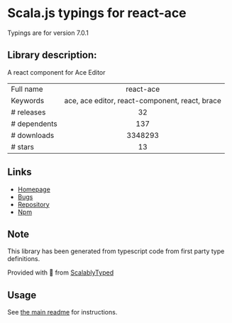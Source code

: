 
# Scala.js typings for react-ace

Typings are for version 7.0.1

## Library description:
A react component for Ace Editor

|                    |                 |
| ------------------ | :-------------: |
| Full name          | react-ace |
| Keywords           | ace, ace editor, react-component, react, brace |
| # releases         | 32 |
| # dependents       | 137 |
| # downloads        | 3348293 |
| # stars            | 13 |

## Links
- [Homepage](https://github.com/securingsincity/react-ace#readme)
- [Bugs](https://github.com/securingsincity/react-ace/issues)
- [Repository](https://github.com/securingsincity/react-ace)
- [Npm](https://www.npmjs.com/package/react-ace)
    


## Note
This library has been generated from typescript code from first party type definitions.

Provided with :purple_heart: from [ScalablyTyped](https://github.com/oyvindberg/ScalablyTyped)

## Usage
See [the main readme](../../readme.md) for instructions.


